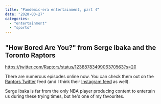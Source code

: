 ```yaml
---
title: "Pandemic-era entertainment, part 4"
date: "2020-03-27"
categories: 
  - "entertainment"
  - "sports"
---
```


## "How Bored Are You?" from Serge Ibaka and the Toronto Raptors

https://twitter.com/Raptors/status/1238878349906370563?s=20

There are numerous episodes online now. You can check them out on the [Raptors Twitter](https://twitter.com/Raptors) feed (and I think their [Instagram feed](https://www.instagram.com/raptors/?hl=en) as well).

Serge Ibaka is far from the only NBA player producing content to entertain us during these trying times, but he's one of my favourites.
